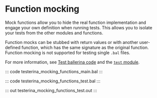 # Function mocking

Mock functions allow you to hide the real function implementation and engage your own definition when running tests.
This allows you to isolate your tests from the other modules and functions.

Function mocks can be stubbed with return values or with another user-defined function,
which has the same signature as the original function. 
Function mocking is not supported for testing single `.bal` files.

For more information, see [Test ballerina code](https://ballerina.io/learn/test-ballerina-code/test-quick-start/)
and the [`test` module](https://docs.central.ballerina.io/ballerina/test/latest/).

::: code testerina_mocking_functions_main.bal :::

::: code testerina_mocking_functions_test.bal :::

::: out testerina_mocking_functions_test.out :::
